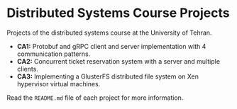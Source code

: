 # Distributed Systems Course Projects

Projects of the distributed systems course at the University of Tehran.

- **CA1:** Protobuf and gRPC client and server implementation with 4 communication patterns.
- **CA2:** Concurrent ticket reservation system with a server and multiple clients.
- **CA3:** Implementing a GlusterFS distributed file system on Xen hypervisor virtual machines.

Read the `README.md` file of each project for more information.
